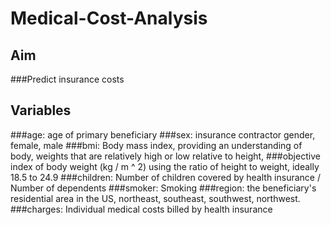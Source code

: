 # Medical-Cost-Analysis

## Aim
###Predict insurance costs

## Variables

###age: age of primary beneficiary
###sex: insurance contractor gender, female, male
###bmi: Body mass index, providing an understanding of body, weights that are relatively high or low relative to height,
###objective index of body weight (kg / m ^ 2) using the ratio of height to weight, ideally 18.5 to 24.9
###children: Number of children covered by health insurance / Number of dependents
###smoker: Smoking
###region: the beneficiary's residential area in the US, northeast, southeast, southwest, northwest.
###charges: Individual medical costs billed by health insurance

